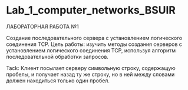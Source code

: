 # Lab_1_computer_networks_BSUIR
ЛАБОРАТОРНАЯ РАБОТА №1

Создание последовательного сервера с установлением логического соединения TCP.
Цель работы: изучить методы создания серверов с установлением логического соединения TCP, используя алгоритм последовательной обработки запросов.

Tack: Клиент посылает серверу символьную строку, содержащую пробелы, и получает назад ту же строку, но в ней между словами должен находиться только один пробел.
